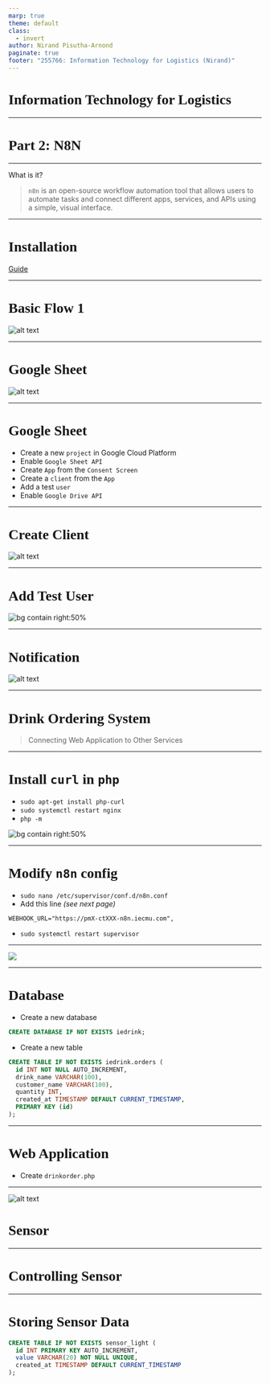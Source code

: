 ```yaml
---
marp: true
theme: default
class:
  - invert
author: Nirand Pisutha-Arnond
paginate: true
footer: "255766: Information Technology for Logistics (Nirand)"
---
```


<style>
@import url('https://fonts.googleapis.com/css2?family=Prompt:ital,wght@0,100;0,300;0,400;0,700;1,100;1,300;1,400;1,700&display=swap');

    :root {
    font-family: Prompt;
    --hl-color: #D57E7E;
}
h1 {
  font-family: Prompt
}
</style>

# Information Technology for Logistics

---

# Part 2: N8N

---

What is it?

> `n8n` is an open-source workflow automation tool that allows users to automate tasks and connect different apps, services, and APIs using a simple, visual interface.

---

# Installation

[Guide](https://github.com/nnnpooh/info-tech-logis-68/blob/main/src/T03_n8n/guides/n8n.md)

---

# Basic Flow 1

![alt text](img/paste-1757824472930.png)

---

# Google Sheet

![alt text](img/paste-1757843791470.png)

---

# Google Sheet

- Create a new `project` in Google Cloud Platform
- Enable `Google Sheet API`
- Create `App` from the `Consent Screen`
- Create a `client` from the `App`
- Add a test `user`
- Enable `Google Drive API`

---

# Create Client

![alt text](img/paste-1757927069366.png)

---

# Add Test User

![bg contain right:50%](img/paste-1757927104187.png)

---

# Notification

![alt text](img/paste-1757844075147.png)

---

# Drink Ordering System

> Connecting Web Application to Other Services

---

# Install `curl` in `php`

- `sudo apt-get install php-curl`
- `sudo systemctl restart nginx`
- `php -m`

![bg contain right:50%](img/paste-1758360664323.png)

---

# Modify `n8n` config

- `sudo nano /etc/supervisor/conf.d/n8n.conf`
- Add this line _(see next page)_

```
WEBHOOK_URL="https://pmX-ctXXX-n8n.iecmu.com",
```

- `sudo systemctl restart supervisor`

---

![](img/paste-1758362182632.png)

---

# Database

- Create a new database

```sql
CREATE DATABASE IF NOT EXISTS iedrink;
```

- Create a new table

```sql
CREATE TABLE IF NOT EXISTS iedrink.orders (
  id INT NOT NULL AUTO_INCREMENT,
  drink_name VARCHAR(100),
  customer_name VARCHAR(100),
  quantity INT,
  created_at TIMESTAMP DEFAULT CURRENT_TIMESTAMP,
  PRIMARY KEY (id)
);
```

---

# Web Application

- Create `drinkorder.php`

---

![alt text](img/paste-1758362399156.png)

# Sensor

---

# Controlling Sensor

---

# Storing Sensor Data

```sql
CREATE TABLE IF NOT EXISTS sensor_light (
  id INT PRIMARY KEY AUTO_INCREMENT,
  value VARCHAR(20) NOT NULL UNIQUE,
  created_at TIMESTAMP DEFAULT CURRENT_TIMESTAMP
);
```
